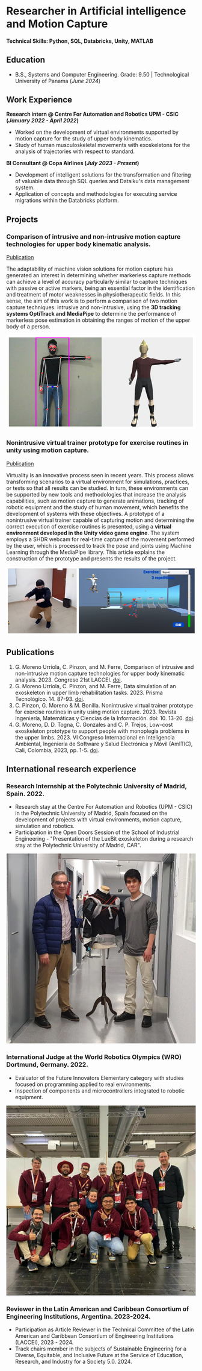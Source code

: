 # Researcher in Artificial intelligence and Motion Capture

#### Technical Skills: Python, SQL, Databricks, Unity, MATLAB

## Education 			        		
- B.S., Systems and Computer Engineering. Grade: 9.50 | Technological University of Panama (_June 2024_)

## Work Experience
**Research intern @ Centre For Automation and Robotics UPM - CSIC (_January 2022 - April 2022_)**
- Worked on the development of virtual environments supported by motion capture for the study of upper body kinematics.
- Study of human musculoskeletal movements with exoskeletons for the analysis of trajectories with respect to standard.

**BI Consultant @ Copa Airlines (_July 2023 - Present_)**
- Development of intelligent solutions for the transformation and filtering of valuable data through SQL queries and Dataiku's data management system.
- Application of concepts and methodologies for executing service migrations within the Databricks platform.

## Projects
### Comparison of intrusive and non-intrusive motion capture technologies for upper body kinematic analysis.
[Publication](https://laccei.org/LACCEI2023-BuenosAires/meta/FP745.html)

The adaptability of machine vision solutions for motion capture has generated an interest in determining whether markerless capture methods can achieve a level of accuracy particularly similar to capture techniques with passive or active markers, being an essential factor in the identification and treatment of motor weaknesses in physiotherapeutic fields. In this sense, the aim of this work is to perform a comparison of two motion capture techniques: intrusive and non-intrusive, using the **3D tracking systems OptiTrack and MediaPipe** to determine the performance of markerless pose estimation in obtaining the ranges of motion of the upper body of a person.

![OptiTrack Mediapipe Comparison](/assets/img/OptiTrack_MediaPipe.png)

### Nonintrusive virtual trainer prototype for exercise routines in unity using motion capture.
[Publication](https://ojs.urepublicana.edu.co/index.php/ingenieria/article/view/875)

Virtuality is an innovative process seen in recent years. This process allows transforming scenarios to a virtual environment for simulations, practices, or tests so that all results can be studied. In turn, these environments can be supported by new tools and methodologies that increase the analysis capabilities, such as motion capture to generate animations, tracking of robotic equipment and the study of human movement, which benefits the development of systems with these objectives. A prototype of a nonintrusive virtual trainer capable of capturing motion and determining the correct execution of exercise routines is presented, using a **virtual environment developed in the Unity video game engine**. The system employs a SHDR webcam for real-time capture of the movement performed by the user, which is processed to track the pose and joints using Machine Learning through the MediaPipe library. This article explains the construction of the prototype and presents the results of the project.

![Mocap Virtual Trainer](/assets/img/exercise_mediapipe.png)

## Publications
1. G. Moreno Urriola, C. Pinzon, and M. Ferre, Comparison of intrusive and non-intrusive motion capture technologies for upper body kinematic analysis. 2023. Congreso 21st LACCEI. [doi](https://dx.doi.org/10.18687/LACCEI2023.1.1.745).
2. G. Moreno Urriola, C. Pinzon, and M. Ferre, Data simulation of an exoskeleton in upper limb rehabilitation tasks. 2023. Prisma Tecnológico. 14. 87-93. [doi](https://doi.org/10.33412/pri.v14.1.3544).
3. C. Pinzon, G. Moreno & M. Bonilla. Nonintrusive virtual trainer prototype for exercise routines in unity using motion capture. 2023. Revista Ingeniería, Matemáticas y Ciencias de la Información. doi: 10. 13-20. [doi](http://dx.doi.org/10.21017/rimci.2023.v10.n19.a125).
4. G. Moreno, D. D. Togna, C. Gonzales and C. P. Trejos, Low-cost exoskeleton prototype to support people with monoplegia problems in the upper limbs. 2023. VI Congreso Internacional en Inteligencia Ambiental, Ingeniería de Software y Salud Electrónica y Móvil (AmITIC), Cali, Colombia, 2023, pp. 1-5. [doi](https://doi.org/10.1109/AmITIC60194.2023.10366352).

## International research experience
### Research Internship at the Polytechnic University of Madrid, Spain. 2022.
- Research stay at the Centre For Automation and Robotics (UPM - CSIC) in the Polytechnic University of Madrid, Spain focused on the development of projects with virtual environments, motion capture, simulation and robotics.
- Participation in the Open Doors Session of the School of Industrial Engineering - "Presentation of the LuxBit exoskeleton during a research stay at the Polytechnic University of Madrid, CAR".

![Madrid experience](/assets/img/luxbit_manuel.jpg)

### International Judge at the World Robotics Olympics (WRO) Dortmund, Germany. 2022.
- Evaluator of the Future Innovators Elementary category with studies focused on programming applied to real environments.
- Inspection of components and microcontrollers integrated to robotic equipment.

![Germany experience](/assets/img/wro_robotics.jpg)

### Reviewer in the Latin American and Caribbean Consortium of Engineering Institutions, Argentina. 2023-2024.
- Participation as Article Reviewer in the Technical Committee of the Latin American and Caribbean Consortium of Engineering Institutions (LACCEI), 2023 - 2024.
- Track chairs member in the subjects of Sustainable Engineering for a Diverse, Equitable, and Inclusive Future at the Service of Education, Research, and Industry for a Society 5.0. 2024.
